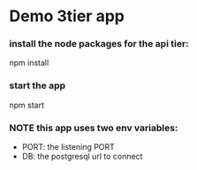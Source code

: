 # Demo 3tier app


### install the node packages for the api tier:
npm install

### start the app
npm start

###  NOTE this app uses two env variables:

- PORT: the listening PORT
- DB: the postgresql url to connect


